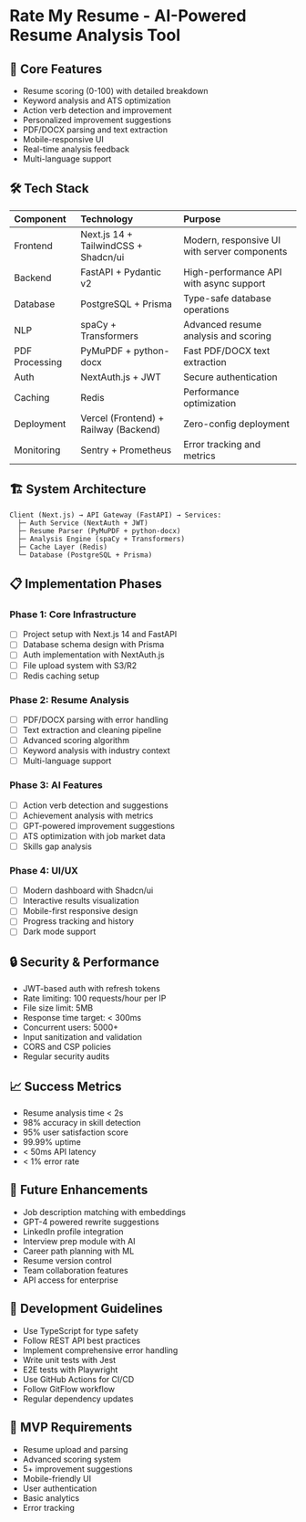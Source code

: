 # Rate My Resume - AI-Powered Resume Analysis Tool

## 🎯 Core Features
- Resume scoring (0-100) with detailed breakdown
- Keyword analysis and ATS optimization
- Action verb detection and improvement
- Personalized improvement suggestions
- PDF/DOCX parsing and text extraction
- Mobile-responsive UI
- Real-time analysis feedback
- Multi-language support

## 🛠️ Tech Stack
| Component | Technology | Purpose |
|:---|:---|:---|
| Frontend | Next.js 14 + TailwindCSS + Shadcn/ui | Modern, responsive UI with server components |
| Backend | FastAPI + Pydantic v2 | High-performance API with async support |
| Database | PostgreSQL + Prisma | Type-safe database operations |
| NLP | spaCy + Transformers | Advanced resume analysis and scoring |
| PDF Processing | PyMuPDF + python-docx | Fast PDF/DOCX text extraction |
| Auth | NextAuth.js + JWT | Secure authentication |
| Caching | Redis | Performance optimization |
| Deployment | Vercel (Frontend) + Railway (Backend) | Zero-config deployment |
| Monitoring | Sentry + Prometheus | Error tracking and metrics |

## 🏗️ System Architecture
```
Client (Next.js) → API Gateway (FastAPI) → Services:
  ├─ Auth Service (NextAuth + JWT)
  ├─ Resume Parser (PyMuPDF + python-docx)
  ├─ Analysis Engine (spaCy + Transformers)
  ├─ Cache Layer (Redis)
  └─ Database (PostgreSQL + Prisma)
```

## 📋 Implementation Phases

### Phase 1: Core Infrastructure
- [ ] Project setup with Next.js 14 and FastAPI
- [ ] Database schema design with Prisma
- [ ] Auth implementation with NextAuth.js
- [ ] File upload system with S3/R2
- [ ] Redis caching setup

### Phase 2: Resume Analysis
- [ ] PDF/DOCX parsing with error handling
- [ ] Text extraction and cleaning pipeline
- [ ] Advanced scoring algorithm
- [ ] Keyword analysis with industry context
- [ ] Multi-language support

### Phase 3: AI Features
- [ ] Action verb detection and suggestions
- [ ] Achievement analysis with metrics
- [ ] GPT-powered improvement suggestions
- [ ] ATS optimization with job market data
- [ ] Skills gap analysis

### Phase 4: UI/UX
- [ ] Modern dashboard with Shadcn/ui
- [ ] Interactive results visualization
- [ ] Mobile-first responsive design
- [ ] Progress tracking and history
- [ ] Dark mode support

## 🔒 Security & Performance
- JWT-based auth with refresh tokens
- Rate limiting: 100 requests/hour per IP
- File size limit: 5MB
- Response time target: < 300ms
- Concurrent users: 5000+
- Input sanitization and validation
- CORS and CSP policies
- Regular security audits

## 📈 Success Metrics
- Resume analysis time < 2s
- 98% accuracy in skill detection
- 95% user satisfaction score
- 99.99% uptime
- < 50ms API latency
- < 1% error rate

## 🚀 Future Enhancements
- Job description matching with embeddings
- GPT-4 powered rewrite suggestions
- LinkedIn profile integration
- Interview prep module with AI
- Career path planning with ML
- Resume version control
- Team collaboration features
- API access for enterprise

## 📝 Development Guidelines
- Use TypeScript for type safety
- Follow REST API best practices
- Implement comprehensive error handling
- Write unit tests with Jest
- E2E tests with Playwright
- Use GitHub Actions for CI/CD
- Follow GitFlow workflow
- Regular dependency updates

## 🎯 MVP Requirements
- Resume upload and parsing
- Advanced scoring system
- 5+ improvement suggestions
- Mobile-friendly UI
- User authentication
- Basic analytics
- Error tracking
